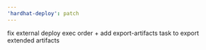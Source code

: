 ```yaml
---
'hardhat-deploy': patch
---
```


fix external deploy exec order + add export-artifacts task to export extended artifacts
